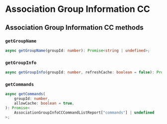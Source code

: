# Association Group Information CC

## Association Group Information CC methods

### `getGroupName`

```ts
async getGroupName(groupId: number): Promise<string | undefined>;
```

### `getGroupInfo`

```ts
async getGroupInfo(groupId: number, refreshCache: boolean = false): Promise<{ mode: number; profile: number; eventCode: number; hasDynamicInfo: boolean; } | undefined>;
```

### `getCommands`

```ts
async getCommands(
	groupId: number,
	allowCache: boolean = true,
): Promise<
	AssociationGroupInfoCCCommandListReport["commands"] | undefined
>;
```

